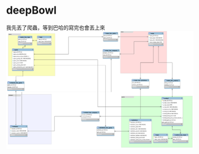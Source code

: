# deepBowl 
  我先丟了爬蟲，等到巴哈的寫完也會丟上來
  ![image](https://github.com/d0542218/deepBowl/blob/master/database/game_chatbot%20ver1.0/game_chatbot.png)
